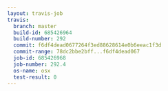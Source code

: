 ```yaml
---
layout: travis-job
travis:
  branch: master
  build-id: 685426964
  build-number: 292
  commit: f6df4dead0677264f3ed88628614e0b6eeac1f3d
  commit-range: 78dc2bbe2bff...f6df4dead067
  job-id: 685426968
  job-number: 292.4
  os-name: osx
  test-result: 0
---
```

